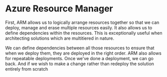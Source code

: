 # Azure Resource Manager

First, ARM allows us to logically arrange resources together so that we can deploy, manage and erase multiple resources easily. It also allows us to define dependencies within the resources. This is exceptionally useful when architecting solutions which are multitiered in nature. 

We can define dependencies between all those resources to ensure that when we deploy them, they are deployed in the right order. ARM also allows for repeatable deployments. Once we've done a deployment, we can go back. And if we wish to make a change rather than redeploy the solution entirely from scratch
